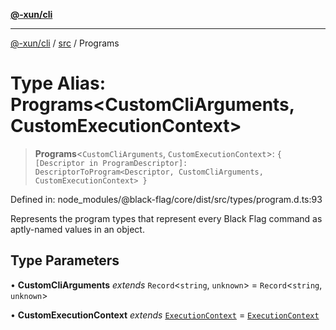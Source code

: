 [**@-xun/cli**](../../README.md)

***

[@-xun/cli](../../README.md) / [src](../README.md) / Programs

# Type Alias: Programs\<CustomCliArguments, CustomExecutionContext\>

> **Programs**\<`CustomCliArguments`, `CustomExecutionContext`\>: `{ [Descriptor in ProgramDescriptor]: DescriptorToProgram<Descriptor, CustomCliArguments, CustomExecutionContext> }`

Defined in: node\_modules/@black-flag/core/dist/src/types/program.d.ts:93

Represents the program types that represent every Black Flag command as
aptly-named values in an object.

## Type Parameters

• **CustomCliArguments** *extends* `Record`\<`string`, `unknown`\> = `Record`\<`string`, `unknown`\>

• **CustomExecutionContext** *extends* [`ExecutionContext`](ExecutionContext.md) = [`ExecutionContext`](ExecutionContext.md)
